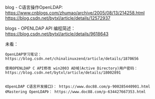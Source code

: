 
blog  - C语言操作OpenLDAP:  
    https://www.cnblogs.com/zhumao/archive/2005/08/13/214258.html 
    https://blog.csdn.net/bytxl/article/details/12572937 

blogs -  OPENLDAP API 编程简述： https://blog.csdn.net/bytxl/article/details/9618643 




未看： 

    OpenLDAP学习笔记： https://blog.csdn.net/chinalinuxzend/article/details/1870656 

    使用OPENLDAP C API修改 win2003 AD域(Active Directory)用户密码： https://blog.csdn.net/bytxl/article/details/18002891 


    《OpenLDAP C语言开发接口》： https://www.doc88.com/p-900285440901.html 
    《Mastering OpenLDAP》： https://www.doc88.com/p-634427667353.html 